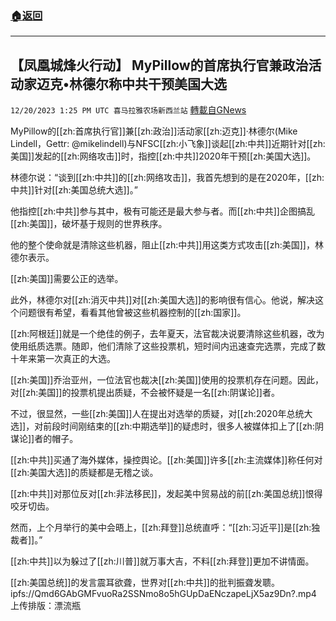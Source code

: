 ###  [:house:返回](README.md)
---


## 【凤凰城烽火行动】 MyPillow的首席执行官兼政治活动家迈克•林德尔称中共干预美国大选
`12/20/2023 1:25 PM UTC 喜马拉雅农场新西兰站` [轉載自GNews](https://gnews.org/articles/2132776)

MyPillow的[[zh:首席执行官]]兼[[zh:政治]]活动家[[zh:迈克]]·林德尔(Mike Lindell，Gettr: @mikelindell)与NFSC[[zh:小飞象]]谈起[[zh:中共]]近期针对[[zh:美国]]发起的[[zh:网络攻击]]时，指控[[zh:中共]]2020年干预[[zh:美国大选]]。

林德尔说：“谈到[[zh:中共]]的[[zh:网络攻击]]，我首先想到的是在2020年，[[zh:中共]]针对[[zh:美国总统大选]]。”

他指控[[zh:中共]]参与其中，极有可能还是最大参与者。而[[zh:中共]]企图搞乱[[zh:美国]]，破坏基于规则的世界秩序。

他的整个使命就是清除这些机器，阻止[[zh:中共]]用这类方式攻击[[zh:美国]]，林德尔表示。

[[zh:美国]]需要公正的选举。

此外，林德尔对[[zh:消灭中共]]对[[zh:美国大选]]的影响很有信心。他说，解决这个问题很有希望，看看其他曾被这些机器控制的[[zh:国家]]。

[[zh:阿根廷]]就是一个绝佳的例子，去年夏天，法官裁决说要清除这些机器，改为使用纸质选票。随即，他们清除了这些投票机，短时间内迅速查完选票，完成了数十年来第一次真正的大选。

[[zh:美国]]乔治亚州，一位法官也裁决[[zh:美国]]使用的投票机存在问题。因此，对[[zh:美国]]的投票机提出质疑，不会被怀疑是一名[[zh:阴谋论]]者。

不过，很显然，一些[[zh:美国]]人在提出对选举的质疑，对[[zh:2020年总统大选]]，对前段时间刚结束的[[zh:中期选举]]的疑虑时，很多人被媒体扣上了[[zh:阴谋论]]者的帽子。

[[zh:中共]]买通了海外媒体，操控舆论。[[zh:美国]]许多[[zh:主流媒体]]称任何对[[zh:美国大选]]的质疑都是无稽之谈。

[[zh:中共]]对那位反对[[zh:非法移民]]，发起美中贸易战的前[[zh:美国总统]]恨得咬牙切齿。

然而，上个月举行的美中会晤上，[[zh:拜登]]总统直呼：“[[zh:习近平]]是[[zh:独裁者]]。”

[[zh:中共]]以为躲过了[[zh:川普]]就万事大吉，不料[[zh:拜登]]更加不讲情面。

[[zh:美国总统]]的发言震耳欲聋，世界对[[zh:中共]]的批判振聋发聩。
ipfs://Qmd6GAbGMFvuoRa2SSNmo8o5hGUpDaENczapeLjX5az9Dn?.mp4
上传排版：漂流瓶
